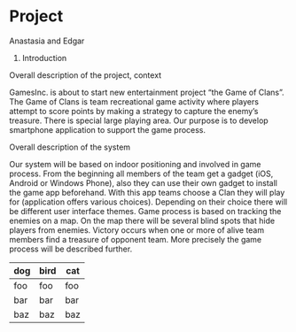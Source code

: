 Project
=======

Anastasia and Edgar


1. Introduction



 
Overall description of the project, context


GamesInc. is about to start new entertainment project “the Game of  Clans”. 
The Game of Clans is team recreational game activity where players attempt to score 
points by making a strategy to capture the enemy’s treasure. There is special large playing area.
Our purpose is to develop smartphone application to support the game process. 




Overall description of the system


Our system will be based on indoor positioning and involved in game process.
From the beginning all members of the team get a gadget (iOS, Android or Windows Phone), 
also they can use their own gadget to install the game app beforehand. 
With this app teams choose a Clan they will play for (application offers various choices).
Depending on their choice there will be different user interface themes. 
Game process is based on tracking the enemies on a map. 
On the map there will be several blind spots that hide players from enemies. 
Victory occurs when one or more of alive team members find a treasure of opponent team. 
More precisely the game process will be described further.	






dog | bird | cat
----|------|----
foo | foo  | foo
bar | bar  | bar
baz | baz  | baz
 
